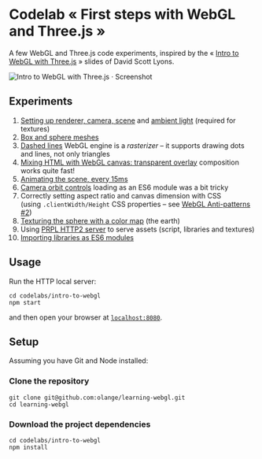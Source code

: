 # Codelab « First steps with WebGL and Three.js »

A few WebGL and Three.js code experiments, inspired by the « [Intro to WebGL with Three.js](http://davidscottlyons.com/threejs-intro/) » slides of David Scott Lyons.

![Intro to WebGL with Three.js · Screenshot](https://user-images.githubusercontent.com/673088/42329307-ac6a327c-8070-11e8-9e17-7dd5c6b6221d.png)

## Experiments

1. [Setting up renderer, camera, scene](index.js#L24) and [ambient light](index.js#L28) (required for textures)
2. [Box and sphere meshes](http://davidscottlyons.com/threejs-intro/#slide-46)
3. [Dashed lines](https://threejs.org/docs/#api/materials/LineDashedMaterial) WebGL engine is a _rasterizer_ – it supports drawing dots and lines, not only triangles
4. [Mixing HTML with WebGL canvas: transparent overlay](index.html#L9) composition works quite fast!
5. [Animating the scene, every 15ms](index.js#L89)
6. [Camera orbit controls](index.js#L13) loading as an ES6 module was a bit tricky
7. Correctly setting aspect ratio and canvas dimension with CSS  
   (using `.clientWidth/Height` CSS properties – see [WebGL Anti-patterns #2](https://webglfundamentals.org/webgl/lessons/webgl-anti-patterns.html))
8. [Texturing the sphere with a color map](http://davidscottlyons.com/threejs-intro/#slide-74) (the earth)
9. Using [PRPL HTTP2 server](https://github.com/Polymer/prpl-server-node) to serve assets (script, libraries and textures)
10. [Importing libraries as ES6 modules](https://threejs.org/docs/#manual/introduction/Import-via-modules)

## Usage

Run the HTTP local server:

```
cd codelabs/intro-to-webgl
npm start
```

and then open your browser at [`localhost:8080`](http://localhost:8080/).

## Setup

Assuming you have Git and Node installed:

### Clone the repository

```
git clone git@github.com:olange/learning-webgl.git
cd learning-webgl
```

### Download the project dependencies

```
cd codelabs/intro-to-webgl
npm install
````
